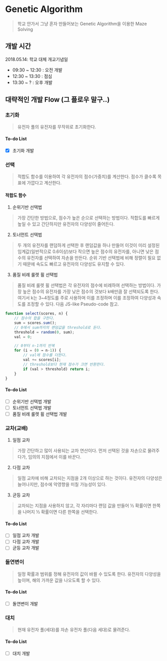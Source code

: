 # Genetic Algorithm
> 학교 안가서 그냥 혼자 만들어보는 Genetic Algorithm을 이용한 Maze Solving

## 개발 시간
2018.05.14: 학교 대체 개교기념일

* 09:30 ~ 12:30 : 오전 개발
* 12:30 ~ 13:30 : 점심
* 13:30 ~ ? : 오후 개발

## 대략적인 개발 Flow (그 플로우 말구..)
### 초기화
> 유전자 풀의 유전자를 무작위로 초기화한다.
#### To-do List
* [x] 초기화 개발
### 선택
> 적합도 함수를 이용하여 각 유전자의 점수(가중치)를 계산한다. 점수가 클수록 목표에 가깝다고 계산한다.
#### 적합도 함수
1. 순위기반 선택법
> 가장 간단한 방법으로, 점수가 높은 순으로 선택하는 방법이다. 적합도를 빠르게 높일 수 있고 간단하지만 유전자의 다양성이 줄어든다.
2. 토너먼트 선택법
> 두 개의 유전자를 랜덤하게 선택한 후 랜덤값을 하나 만들어 이것이 미리 설정된 임계값(일반적으로 0.6이상)보다 작으면 높은 점수의 유전자를, 아니면 낮은 점수의 유전자를 선택하여 자손을 만든다. 순위 기반 선택법에 비해 정렬이 필요 없기 때문에 속도도 빠르고 유전자의 다양성도 유지할 수 있다.
3. 품질 비례 룰렛 휠 선택법
> 품질 비례 룰렛 휠 선택법은 각 유전자의 점수에 비례하여 선택하는 방법이다. 가장 높은 점수의 유전자를 가장 낮은 점수의 것보다 k배만큼 잘 선택되도록 한다. 여기서 k는 3~4정도를 주로 사용하며 이를 조정하며 이를 조정하여 다양성과 속도를 조정할 수 있다. 다음 JS-like Pseudo-code 참고.
```javascript
function select(scores, n) {
    // 점수의 합을 구한다.
    sum = scores.sum();
    // 0에서 sum까지의 랜덤값을 threshold로 둔다.
    threshold = random(0, sum);
    val = 0;

    // 0부터 n-1까지 반복
    for (i = (0 → n-1)) {
        // val에 점수를 더한다.
        val += scores[i];
        // threshold보다 현재 점수가 크면 반환한다.
        if (val > threshold) return i;
    }
}
```

#### To-do List
* [ ] 순위기반 선택법 개발
* [ ] 토너먼트 선택법 개발
* [ ] 품질 비례 룰렛 휠 선택법 개발

### 교차(교배)
1. 일점 교차
> 가장 간단하고 많이 사용되는 교차 연산이다. 먼저 선택된 것을 자손으로 물려주다가, 임의의 지점에서 이를 바꾼다.
2. 다점 교차
> 일점 교차에 비해 교차되는 지점을 2개 이상으로 하는 것이다. 유전자의 다양성은 늘어나지만, 점수에 악영향을 미칠 가능성이 있다.
3. 균등 교차
> 교차되는 지점을 사용하지 않고, 각 자리마다 랜덤 값을 만들어 ½ 확률이면 한쪽을 나머지 ½ 확률이면 다른 한쪽을 선택한다.

#### To-do List
* [ ] 일점 교차 개발
* [ ] 다점 교차 개발
* [ ] 균등 교차 개발

### 돌연변이
> 일정 확률과 범위를 정해 유전자의 값이 바뀔 수 있도록 한다. 유전자의 다양성을 높이며, 해의 가까운 값을 나오도록 할 수 있다.

#### To-do List
* [ ] 돌연변이 개발

### 대치
> 현재 유전자 풀(세대)를 자손 유전자 풀(다음 세대)로 물려준다.

#### To-do List
* [ ] 대치 개발